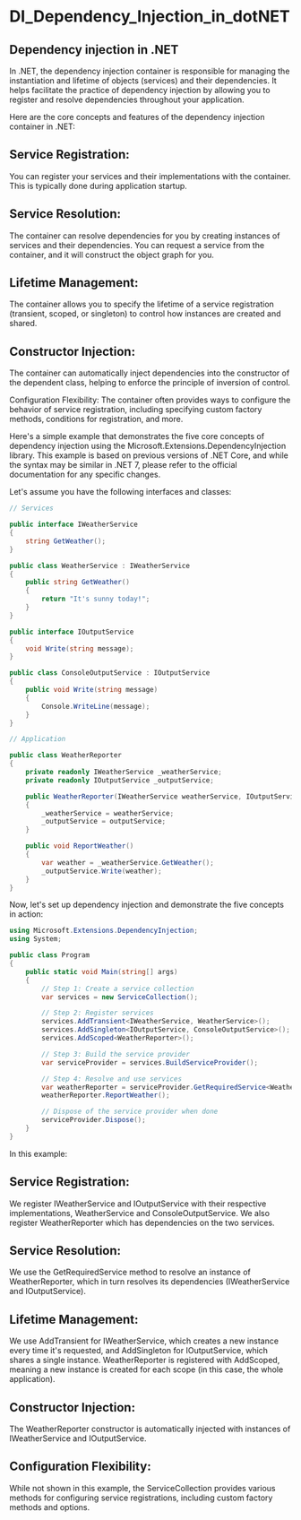 # DI_Dependency_Injection_in_dotNET

## Dependency injection in .NET

In .NET, the dependency injection container is responsible for managing the instantiation and lifetime of objects (services) and their dependencies. It helps facilitate the practice of dependency injection by allowing you to register and resolve dependencies throughout your application.

Here are the core concepts and features of the dependency injection container in .NET:

## Service Registration: 
You can register your services and their implementations with the container. This is typically done during application startup.

## Service Resolution: 
The container can resolve dependencies for you by creating instances of services and their dependencies. You can request a service from the container, and it will construct the object graph for you.

## Lifetime Management: 
The container allows you to specify the lifetime of a service registration (transient, scoped, or singleton) to control how instances are created and shared.

## Constructor Injection: 
The container can automatically inject dependencies into the constructor of the dependent class, helping to enforce the principle of inversion of control.

Configuration Flexibility: The container often provides ways to configure the behavior of service registration, including specifying custom factory methods, conditions for registration, and more.

 Here's a simple example that demonstrates the five core concepts of dependency injection using the Microsoft.Extensions.DependencyInjection library. This example is based on previous versions of .NET Core, and while the syntax may be similar in .NET 7, please refer to the official documentation for any specific changes.

Let's assume you have the following interfaces and classes:

```csharp
// Services

public interface IWeatherService
{
    string GetWeather();
}

public class WeatherService : IWeatherService
{
    public string GetWeather()
    {
        return "It's sunny today!";
    }
}

public interface IOutputService
{
    void Write(string message);
}

public class ConsoleOutputService : IOutputService
{
    public void Write(string message)
    {
        Console.WriteLine(message);
    }
}

// Application

public class WeatherReporter
{
    private readonly IWeatherService _weatherService;
    private readonly IOutputService _outputService;

    public WeatherReporter(IWeatherService weatherService, IOutputService outputService)
    {
        _weatherService = weatherService;
        _outputService = outputService;
    }

    public void ReportWeather()
    {
        var weather = _weatherService.GetWeather();
        _outputService.Write(weather);
    }
}
```

Now, let's set up dependency injection and demonstrate the five concepts in action:

```csharp
using Microsoft.Extensions.DependencyInjection;
using System;

public class Program
{
    public static void Main(string[] args)
    {
        // Step 1: Create a service collection
        var services = new ServiceCollection();

        // Step 2: Register services
        services.AddTransient<IWeatherService, WeatherService>();
        services.AddSingleton<IOutputService, ConsoleOutputService>();
        services.AddScoped<WeatherReporter>();

        // Step 3: Build the service provider
        var serviceProvider = services.BuildServiceProvider();

        // Step 4: Resolve and use services
        var weatherReporter = serviceProvider.GetRequiredService<WeatherReporter>();
        weatherReporter.ReportWeather();

        // Dispose of the service provider when done
        serviceProvider.Dispose();
    }
}
```

In this example:

## Service Registration: 
We register IWeatherService and IOutputService with their respective implementations, WeatherService and ConsoleOutputService. 
We also register WeatherReporter which has dependencies on the two services.

## Service Resolution: 
We use the GetRequiredService method to resolve an instance of WeatherReporter, which in turn resolves its dependencies (IWeatherService and IOutputService).

## Lifetime Management: 
We use AddTransient for IWeatherService, which creates a new instance every time it's requested, and AddSingleton for IOutputService, which shares a single instance. 
WeatherReporter is registered with AddScoped, meaning a new instance is created for each scope (in this case, the whole application).

## Constructor Injection: 
The WeatherReporter constructor is automatically injected with instances of IWeatherService and IOutputService.

## Configuration Flexibility: 
While not shown in this example, the ServiceCollection provides various methods for configuring service registrations, including custom factory methods and options.

